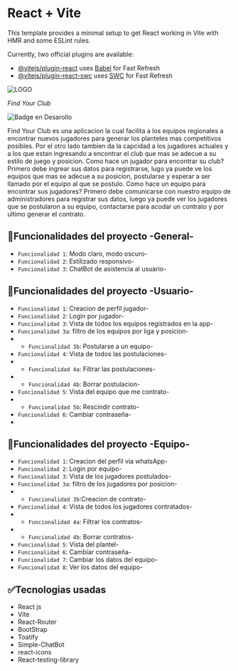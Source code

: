 # React + Vite

This template provides a minimal setup to get React working in Vite with HMR and some ESLint rules.

Currently, two official plugins are available:

- [@vitejs/plugin-react](https://github.com/vitejs/vite-plugin-react/blob/main/packages/plugin-react/README.md) uses [Babel](https://babeljs.io/) for Fast Refresh
- [@vitejs/plugin-react-swc](https://github.com/vitejs/vite-plugin-react-swc) uses [SWC](https://swc.rs/) for Fast Refresh


![LOGO](https://github.com/tony040304/FindYourClub/assets/103198538/cd277a5e-9026-4ea6-b899-24a96c9018f8)

<em> Find Your Club </em>

 ![Badge en Desarollo](https://img.shields.io/badge/STATUS-EN%20DESAROLLO-green)

Find Your Club es una aplicacion la cual facilita a los equipos regionales a encontrar nuevos jugadores para generar los planteles mas competitivos posibles. Por el otro lado tambien da la capcidad a los jugadores actuales y a los que estan ingresando a encontrar el club que mas se adecue a su estilo de juego y posicion.
Como hace un jugador para encontrar su club? Primero debe ingrear sus datos para registrarse, lugo ya puede ve los equipos que mas se adecue a su posicion, postularse y esperar a ser llamado por el equipo al que se postulo.
Como hace un equipo para encontrar sus jugadores? Primero debe comunicarse con nuestro equipo de administradores para registrar sus datos, luego ya puede ver los jugadores que se postularon a su equipo, contactarse para acodar un contrato y por ultimo generar el contrato.

## :hammer:Funcionalidades del proyecto -General-
- `Funcionalidad 1`: Modo claro, modo oscuro-
-  `Funcionalidad 2`: Estilizado responsivo-
-  `Funcionalidad 3`: ChatBot de asistencia al usuario-

## :hammer:Funcionalidades del proyecto -Usuario-
- `Funcionalidad 1`: Creacion de perfil jugador-
-  `Funcionalidad 2`: Login por jugador-
-   `Funcionalidad 3`: Vista de todos los equipos registrados en la app-
-    `Funcionalidad 3a`: filtro de los equipos por liga y posicion-
-  -   `Funcionalidad 3b`: Postularse a un equipo-
-    `Funcionalidad 4`: Vista de todos las postulaciones-
- -   `Funcionalidad 4a`: Filtrar las postulaciones-
-    - `Funcionalidad 4b`: Borrar postulacion-
-    `Funcionalidad 5`: Vista del equipo que me contrato-
-    - `Funcionalidad 5b`: Rescindir  contrato-
-    `Funcionalidad 6`: Cambiar contraseña-
-    
## :hammer:Funcionalidades del proyecto -Equipo-
- `Funcionalidad 1`: Creacion del perfil via whatsApp-
-  `Funcionalidad 2`: Login por equipo-
-   `Funcionalidad 3`: Vista de los jugadores postulados-
-    `Funcionalidad 3a`: filtro de los jugadores por posicion-
-  -   `Funcionalidad 3b`:Creacion de contrato-
-    `Funcionalidad 4`: Vista de todos los jugadores contratados-
- -   `Funcionalidad 4a`: Filtrar los contratos-
-    - `Funcionalidad 4b`: Borrar contratos-
-    `Funcionalidad 5`: Vista del plantel-
-    `Funcionalidad 6`: Cambiar contraseña-
-    `Funcionalidad 7`: Cambiar los datos del equipo-
-    `Funcionalidad 8`: Ver los datos del equipo-

## :white_check_mark:Tecnologias usadas
- React js
- Vite
- React-Router
- BootStrap
- Toatify
- Simple-ChatBot
- react-icons
- React-testing-library
